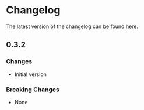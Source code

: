 # Changelog

The latest version of the changelog can be found [here](https://github.com/Azure/bicep-registry-modules/blob/main/avm/res/compute/proximity-placement-group/CHANGELOG.md).

## 0.3.2

### Changes

- Initial version

### Breaking Changes

- None
